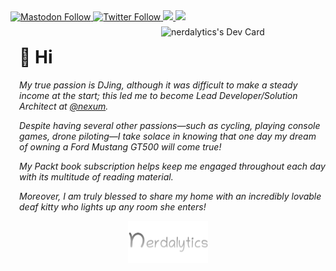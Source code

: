 <!---
nerdalytics/nerdalytics is a ✨ special ✨ repository because its `README.md` (this file) appears on your GitHub profile.
You can click the Preview link to take a look at your changes.
--->
  <a rel="me" href="https://mastodon.social/@nerdalytics" target="_blank">
    <img alt="Mastodon Follow" src="https://img.shields.io/badge/Follow%20Me-Mastodon-blueviolet">
  </a>
  <a href="https://twitter.com/nerdalytics" target="_blank">
    <img alt="Twitter Follow" src="https://img.shields.io/badge/Follow%20Me-Twitter-blue">
  </a>
  <a href="https://audius.co/fibric" target="_blank">
     <img src="https://img.shields.io/badge/Follow%20Me-Audius-purple">
  </a>
  <a href="https://nerdalytics.hashnode.dev" target="_blank">
    <img src="https://img.shields.io/badge/Follow%20Me-Hashnode-3466F6">
  </a>
  <a href="https://app.daily.dev/nerdalytics" target="_blank">
    <img align="right" style="padding: .5em;" src="https://api.daily.dev/devcards/e2e4b6abd20040f5afd2c2ad712a808c.png?r=j1a" width="256px" alt="nerdalytics's Dev Card"/>
  </a>

<div style="padding: 0 0 0 1em;">

# 👋 Hi

*My true passion is DJing, although it was difficult to make a steady income at the start; this led me to become Lead Developer/Solution Architect at [@nexum](https://twitter.com/nexum).*

*Despite having several other passions—such as cycling, playing console games, drone piloting—I take solace in knowing that one day my dream of owning a Ford Mustang GT500 will come true!*

*My Packt book subscription helps keep me engaged throughout each day with its multitude of reading material.*

*Moreover, I am truly blessed to share my home with an incredibly lovable deaf kitty who lights up any room she enters!*

</div>

<div align="center">
  <img src="nerdalytics-logo-gray-transparent.svg" width="128px">
</div>

